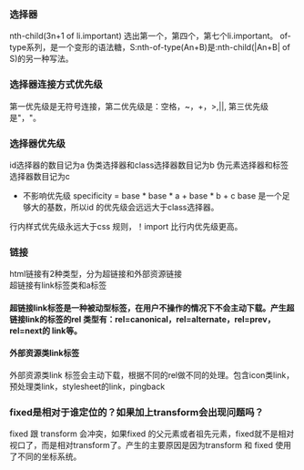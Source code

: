 ### 选择器
nth-child(3n+1 of li.important) 选出第一个，第四个，第七个li.important。
of-type系列，是一个变形的语法糖，S:nth-of-type(An+B)是:nth-child(|An+B| of S)的另一种写法。
### 选择器连接方式优先级
第一优先级是无符号连接，第二优先级是：空格，~，+，>,||, 第三优先级是"，"。
### 选择器优先级
id选择器的数目记为a
伪类选择器和class选择器数目记为b
伪元素选择器和标签选择器数目记为c
* 不影响优先级
specificity = base * base * a + base * b + c
base 是一个足够大的基数，所以id 的优先级会远远大于class选择器。

行内样式优先级永远大于css 规则，！import 比行内优先级更高。

### 链接
html链接有2种类型，分为超链接和外部资源链接<br>
超链接有link标签类和a标签<br>
#### 超链接link标签是一种被动型标签，在用户不操作的情况下不会主动下载。产生超链接link的标签的rel 类型有：rel=canonical，rel=alternate，rel=prev，rel=next的 link等。
#### 外部资源类link标签
外部资源类link 标签会主动下载，根据不同的rel做不同的处理。包含icon类link，预处理类link，stylesheet的link，pingback



### fixed是相对于谁定位的？如果加上transform会出现问题吗？
fixed 跟 transform 会冲突，如果fixed 的父元素或者祖先元素，fixed就不是相对视口了，而是相对transform了。产生的主要原因是因为transform 和 fixed  使用了不同的坐标系统。
